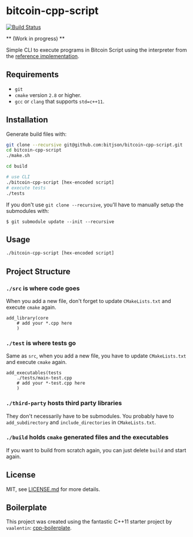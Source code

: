 # bitcoin-cpp-script

[![Build Status](https://travis-ci.org/bitjson/bitcoin-cpp-script.svg?branch=master)](https://travis-ci.org/bitjson/bitcoin-cpp-script)

** (Work in progress) **

Simple CLI to execute programs in Bitcoin Script using the interpreter from the [reference implementation](https://github.com/bitcoin/bitcoin/).

## Requirements

- `git`
- `cmake` version `2.8` or higher.
- `gcc` or `clang` that supports `std=c++11`.

## Installation

Generate build files with:

```bash
git clone --recursive git@github.com:bitjson/bitcoin-cpp-script.git
cd bitcoin-cpp-script
./make.sh

cd build

# use CLI
./bitcoin-cpp-script [hex-encoded script]
# execute tests
./tests
```

If you don't use `git clone --recursive`,  you'll have to manually setup the submodules with:

```
$ git submodule update --init --recursive
```

## Usage

```bash
./bitcoin-cpp-script [hex-encoded script]
```

## Project Structure

### `./src` is where code goes

When you add a new file, don't forget to update `CMakeLists.txt` and execute `cmake` again.

```
add_library(core
	# add your *.cpp here
	)
```

### `./test` is where tests go

Same as `src`, when you add a new file, you have to update `CMakeLists.txt` and execute `cmake` again.

```
add_executables(tests
	./tests/main-test.cpp
	# add your *-test.cpp here
	)
```

### `./third-party` hosts third party libraries

They don't necessarily have to be submodules. You probably have to `add_subdirectory` and `include_directories` in `CMakeLists.txt`.

### `./build` holds `cmake` generated files and the executables

If you want to build from scratch again, you can just delete `build` and start again.

## License

MIT, see [LICENSE.md](./LICENSE.md) for more details.

## Boilerplate

This project was created using the fantastic C++11 starter project by `vaalentin`: [cpp-boilerplate](https://github.com/vaalentin/cpp-boilerplate).
